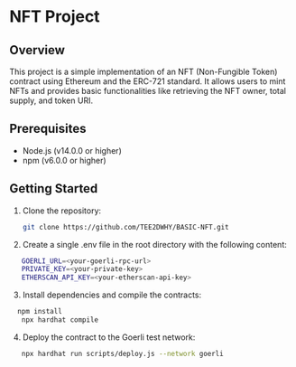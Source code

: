# NFT Project

## Overview

This project is a simple implementation of an NFT (Non-Fungible Token) contract using Ethereum and the ERC-721 standard. It allows users to mint NFTs and provides basic functionalities like retrieving the NFT owner, total supply, and token URI.

## Prerequisites

- Node.js (v14.0.0 or higher)
- npm (v6.0.0 or higher)

## Getting Started

1. Clone the repository:

   ```bash
   git clone https://github.com/TEE2DWHY/BASIC-NFT.git
   ```

2. Create a single .env file in the root directory with the following content:

```bash
   GOERLI_URL=<your-goerli-rpc-url>
   PRIVATE_KEY=<your-private-key>
   ETHERSCAN_API_KEY=<your-etherscan-api-key>
```

3. Install dependencies and compile the contracts:

```bash
  npm install
   npx hardhat compile
```

4. Deploy the contract to the Goerli test network:

```bash
   npx hardhat run scripts/deploy.js --network goerli
```
